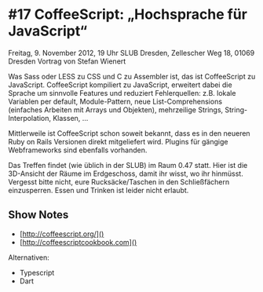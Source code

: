 # #17 CoffeeScript: „Hochsprache für JavaScript“



Freitag, 9. November 2012, 19 Uhr
SLUB Dresden, Zellescher Weg 18, 01069 Dresden
Vortrag von Stefan Wienert

Was Sass oder LESS zu CSS und C zu Assembler ist, das ist CoffeeScript zu JavaScript. CoffeeScript kompiliert zu JavaScript, erweitert dabei die Sprache um sinnvolle Features und reduziert Fehlerquellen: z.B. lokale Variablen per default, Module-Pattern, neue List-Comprehensions (einfaches Arbeiten mit Arrays und Objekten), mehrzeilige Strings, String-Interpolation, Klassen, …

Mittlerweile ist CoffeeScript schon soweit bekannt, dass es in den neueren Ruby on Rails Versionen direkt mitgeliefert wird. Plugins für gängige Webframeworks sind ebenfalls vorhanden.

Das Treffen findet (wie üblich in der SLUB) im Raum 0.47 statt. Hier ist die 3D-Ansicht der Räume im Erdgeschoss, damit ihr wisst, wo ihr hinmüsst. Vergesst bitte nicht, eure Rucksäcke/Taschen in den Schließfächern einzusperren. Essen und Trinken ist leider nicht erlaubt.

## Show Notes

* [http://coffeescript.org/]()
* [http://coffeescriptcookbook.com]()

Alternativen:

* Typescript
* Dart


